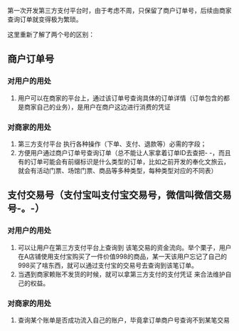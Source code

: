 第一次开发第三方支付平台时，由于考虑不周，只保留了商户订单号，后续由商家查询订单就变得极为繁琐。

这里重新了解了两个号的区别：

## 商户订单号
### 对用户的用处

1. 用户可以在商家的平台上，通过该订单号查询具体的订单详情（订单包含的都是商家自己的业务），是用户在商户这边进行消费的凭证

### 对商家的用处

1. 第三方支付平台 执行各种操作（下单、支付、退款等）必需的字段；
2. 方便用户通过商户订单号查询订单（总不能让人家拿着订单ID去查把- -，而且有的订单可能会有前缀标识是什么类型的订单，比如之前开发的奉化文旅云，就会有活动门票、场馆门票、商品等多种类型，每种类型对应的不同表）

## 支付交易号（支付宝叫支付宝交易号，微信叫微信交易号-。-）

### 对用户的用处

1. 可以让用户在第三方支付平台上查询到 该笔交易的资金流向。举个栗子，用户在A店铺使用支付宝购买了一件价值998的商品，某一天该用户忘记了自己的998买了啥东西，就可以通过支付宝的交易号去查询到该笔订单。
2. 当遇到商家赖账不发货的时候，就可以拿第三方支付的支付凭证 来合法维护自己的权益。

### 对商家的用处

1. 查询某个账单是否成功流入自己的账户，毕竟拿订单商户号查询不到某笔交易
